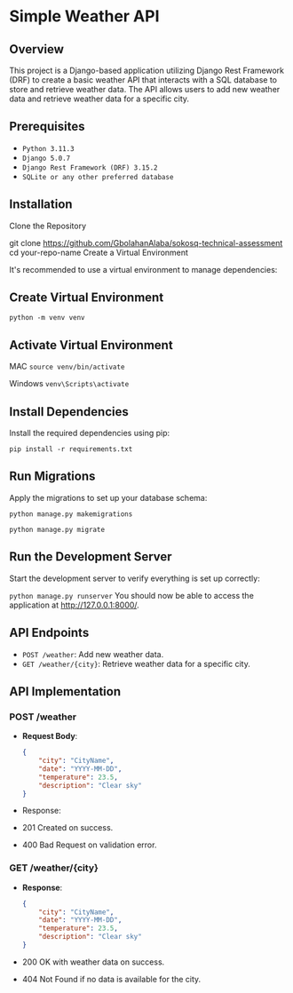 
# **Simple Weather API**

## **Overview**

This project is a Django-based application utilizing Django Rest Framework (DRF) to create a basic weather API that interacts with a SQL database to store and retrieve weather data. The API allows users to add new weather data and retrieve weather data for a specific city.

## **Prerequisites**

- `Python 3.11.3`
- `Django 5.0.7`
- `Django Rest Framework (DRF) 3.15.2`
- `SQLite or any other preferred database`


## **Installation**
Clone the Repository


git clone https://github.com/GbolahanAlaba/sokosq-technical-assessment
cd your-repo-name
Create a Virtual Environment

It's recommended to use a virtual environment to manage dependencies:

## **Create Virtual Environment**


`python -m venv venv`

## **Activate Virtual Environment**

MAC `source venv/bin/activate`

Windows `venv\Scripts\activate`

## **Install Dependencies**

Install the required dependencies using pip:

`pip install -r requirements.txt`


## **Run Migrations**

Apply the migrations to set up your database schema:

`python manage.py makemigrations`

`python manage.py migrate`


## **Run the Development Server**
Start the development server to verify everything is set up correctly:

`python manage.py runserver`
You should now be able to access the application at http://127.0.0.1:8000/.

## **API Endpoints**

- `POST /weather`: Add new weather data.
- `GET /weather/{city}`: Retrieve weather data for a specific city.

## **API Implementation**

### POST /weather

- **Request Body**:

  ```json
  {
      "city": "CityName",
      "date": "YYYY-MM-DD",
      "temperature": 23.5,
      "description": "Clear sky"
  }

- Response:
- 201 Created on success.
- 400 Bad Request on validation error.

### GET /weather/{city}

- **Response**:

  ```json
  {
      "city": "CityName",
      "date": "YYYY-MM-DD",
      "temperature": 23.5,
      "description": "Clear sky"
  }


- 200 OK with weather data on success.
- 404 Not Found if no data is available for the city.
